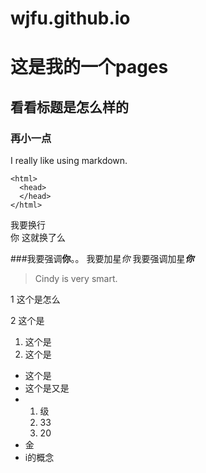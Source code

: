 # wjfu.github.io

# 这是我的一个pages

## 看看标题是怎么样的
### 再小一点

I really like using markdown.

    <html>
      <head>      
      </head>
    </html>
    

我要换行<br>你
这就换了么

###我要强调**你**。。
我要加星*你*
我要强调加星***你***

> Cindy is very smart.

1 这个是怎么

2 这个是

1. 这个是
2. 这个是

+ 这个是
+ 这个是又是
+   1. 级
    2. 33
    3. 20
+ 金
+ i的概念




